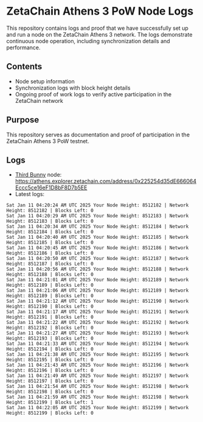 # ZetaChain Athens 3 PoW Node Logs
This repository contains logs and proof that we have successfully set up and run a node on the ZetaChain Athens 3 network. The logs demonstrate continuous node operation, including synchronization details and performance.

## Contents
- Node setup information
- Synchronization logs with block height details
- Ongoing proof of work logs to verify active participation in the ZetaChain network

## Purpose
This repository serves as documentation and proof of participation in the ZetaChain Athens 3 PoW testnet.

## Logs

- [Third Bunny](https://thirdbunny.xyz/) node: https://athens.explorer.zetachain.com/address/0x225254d35dE666064Eccc5ce16eF1D8bF8D7b5EE
- Latest logs:
```
Sat Jan 11 04:20:24 AM UTC 2025 Your Node Height: 8512182 | Network Height: 8512182 | Blocks Left: 0
Sat Jan 11 04:20:29 AM UTC 2025 Your Node Height: 8512183 | Network Height: 8512183 | Blocks Left: 0
Sat Jan 11 04:20:34 AM UTC 2025 Your Node Height: 8512184 | Network Height: 8512184 | Blocks Left: 0
Sat Jan 11 04:20:40 AM UTC 2025 Your Node Height: 8512185 | Network Height: 8512185 | Blocks Left: 0
Sat Jan 11 04:20:45 AM UTC 2025 Your Node Height: 8512186 | Network Height: 8512186 | Blocks Left: 0
Sat Jan 11 04:20:50 AM UTC 2025 Your Node Height: 8512187 | Network Height: 8512187 | Blocks Left: 0
Sat Jan 11 04:20:56 AM UTC 2025 Your Node Height: 8512188 | Network Height: 8512188 | Blocks Left: 0
Sat Jan 11 04:21:01 AM UTC 2025 Your Node Height: 8512189 | Network Height: 8512189 | Blocks Left: 0
Sat Jan 11 04:21:06 AM UTC 2025 Your Node Height: 8512189 | Network Height: 8512189 | Blocks Left: 0
Sat Jan 11 04:21:12 AM UTC 2025 Your Node Height: 8512190 | Network Height: 8512190 | Blocks Left: 0
Sat Jan 11 04:21:17 AM UTC 2025 Your Node Height: 8512191 | Network Height: 8512191 | Blocks Left: 0
Sat Jan 11 04:21:22 AM UTC 2025 Your Node Height: 8512192 | Network Height: 8512192 | Blocks Left: 0
Sat Jan 11 04:21:27 AM UTC 2025 Your Node Height: 8512193 | Network Height: 8512193 | Blocks Left: 0
Sat Jan 11 04:21:33 AM UTC 2025 Your Node Height: 8512194 | Network Height: 8512194 | Blocks Left: 0
Sat Jan 11 04:21:38 AM UTC 2025 Your Node Height: 8512195 | Network Height: 8512195 | Blocks Left: 0
Sat Jan 11 04:21:43 AM UTC 2025 Your Node Height: 8512196 | Network Height: 8512196 | Blocks Left: 0
Sat Jan 11 04:21:49 AM UTC 2025 Your Node Height: 8512197 | Network Height: 8512197 | Blocks Left: 0
Sat Jan 11 04:21:54 AM UTC 2025 Your Node Height: 8512198 | Network Height: 8512198 | Blocks Left: 0
Sat Jan 11 04:21:59 AM UTC 2025 Your Node Height: 8512198 | Network Height: 8512199 | Blocks Left: 1
Sat Jan 11 04:22:05 AM UTC 2025 Your Node Height: 8512199 | Network Height: 8512199 | Blocks Left: 0
```
